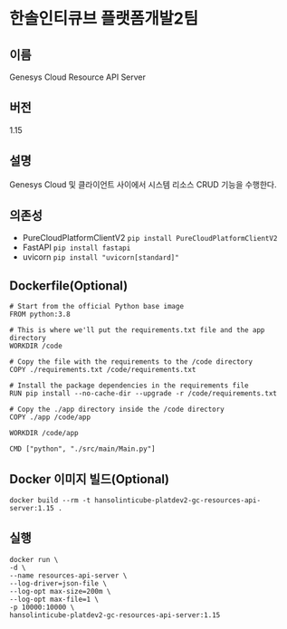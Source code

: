 # 한솔인티큐브 플랫폼개발2팀
## 이름
Genesys Cloud Resource API Server
## 버전
1.15
## 설명
Genesys Cloud 및 클라이언트 사이에서 시스템 리소스 CRUD 기능을 수행한다.
## 의존성
- PureCloudPlatformClientV2 `pip install PureCloudPlatformClientV2`
- FastAPI `pip install fastapi`
- uvicorn `pip install "uvicorn[standard]"`
## Dockerfile(Optional)
```text
# Start from the official Python base image
FROM python:3.8

# This is where we'll put the requirements.txt file and the app directory
WORKDIR /code

# Copy the file with the requirements to the /code directory
COPY ./requirements.txt /code/requirements.txt

# Install the package dependencies in the requirements file
RUN pip install --no-cache-dir --upgrade -r /code/requirements.txt

# Copy the ./app directory inside the /code directory
COPY ./app /code/app

WORKDIR /code/app

CMD ["python", "./src/main/Main.py"]
```
## Docker 이미지 빌드(Optional)
```shell
docker build --rm -t hansolinticube-platdev2-gc-resources-api-server:1.15 .
```
## 실행
```shell
docker run \
-d \
--name resources-api-server \
--log-driver=json-file \
--log-opt max-size=200m \
--log-opt max-file=1 \
-p 10000:10000 \
hansolinticube-platdev2-gc-resources-api-server:1.15
```